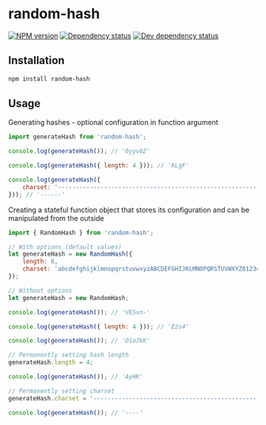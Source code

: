 # random-hash
[![NPM version][npm-image]][npm-url]
[![Dependency status][david-dm-image]][david-dm-url]
[![Dev dependency status][david-dm-dev-image]][david-dm-dev-url]

## Installation
```bash
npm install random-hash
```

## Usage
Generating hashes - optional configuration in function argument
```js
import generateHash from 'random-hash';

console.log(generateHash()); // '0yyv6Z'

console.log(generateHash({ length: 4 })); // 'KLgF'

console.log(generateHash({
    charset: '----------------------------------------------------------------'
})); // '------'
```

Creating a stateful function object that stores its configuration and can be manipulated from the outside
```js
import { RandomHash } from 'random-hash';

// With options (default values)
let generateHash = new RandomHash({
    length: 6,
    charset: 'abcdefghijklmnopqrstuvwxyzABCDEFGHIJKLMNOPQRSTUVWXYZ0123456789-_'
});

// Without options
let generateHash = new RandomHash;

console.log(generateHash()); // 'VE5xn-'

console.log(generateHash({ length: 4 })); // 'E2s4'

console.log(generateHash()); // 'O1oJkK'

// Permanently setting hash length
generateHash.length = 4;

console.log(generateHash()); // 'AyHK'

// Permanently setting charset
generateHash.charset = '----------------------------------------------------------------';

console.log(generateHash()); // '----'
```

[npm-url]: https://npmjs.org/package/random-hash
[npm-image]: https://badge.fury.io/js/random-hash.svg
[david-dm-url]:https://david-dm.org/PabloSichert/random-hash
[david-dm-image]:https://david-dm.org/PabloSichert/random-hash.svg
[david-dm-dev-url]:https://david-dm.org/PabloSichert/random-hash#info=devDependencies
[david-dm-dev-image]:https://david-dm.org/PabloSichert/random-hash/dev-status.svg
